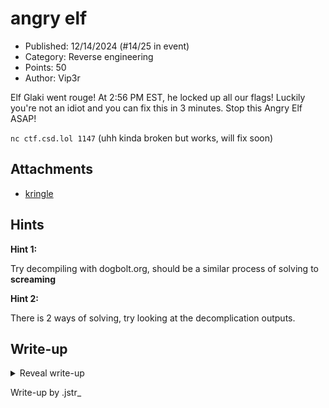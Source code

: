# angry elf

- Published: 12/14/2024 (#14/25 in event)
- Category: Reverse engineering
- Points: 50
- Author: Vip3r

Elf Glaki went rouge! At 2:56 PM EST, he locked up all our flags! Luckily you're not an idiot and you can fix this in 3
minutes. Stop this Angry Elf ASAP!

`nc ctf.csd.lol 1147` (uhh kinda broken but works, will fix soon)

## Attachments

- [kringle](https://files.vipin.xyz/api/public/dl/KhJK0662/advent-of-ctf-csd/angry-elf/kringle)

## Hints

**Hint 1:**

Try decompiling with dogbolt.org, should be a similar process of solving to **screaming**

**Hint 2:**

There is 2 ways of solving, try looking at the decomplication outputs.

## Write-up

<details>
<summary>Reveal write-up</summary>

The first thing we do is to run it through dogbolt to see the source code of the program.

The main part of the program is:

```c
__int64 __fastcall validate_passcode(__int64 a1)
{
  int j; // [rsp+14h] [rbp-1Ch]
  int i; // [rsp+14h] [rbp-1Ch]
  int v4; // [rsp+18h] [rbp-18h]
  char v5[11]; // [rsp+1Dh] [rbp-13h]
  unsigned __int64 v6; // [rsp+28h] [rbp-8h]

  v6 = __readfsqword(0x28u);
  v4 = 0;
  while ( v4 != 2 )
  {
    if ( v4 )
    {
      for ( i = 0; i <= 10; ++i )
      {
        if ( v5[i] != obfuscated_key[i] )
          return 0LL;
      }
      v4 = 2;
    }
    else
    {
      for ( j = 0; j <= 10; ++j )
        v5[j] = *(_BYTE *)(j + a1) ^ 0x7F;
      v4 = 1;
    }
  }
  return 1LL;
}
// 1253: conditional instruction was optimized away because %var_18.4<3u
// 125D: conditional instruction was optimized away because %var_18.4<3u
// 126D: conditional instruction was optimized away because %var_18.4<2u
// 1279: conditional instruction was optimized away because %var_18.4==1
// 4010: using guessed type _BYTE obfuscated_key[11];
// 1229: using guessed type char var_13[11];

//----- (0000000000001321) ----------------------------------------------------
int __fastcall main(int argc, const char **argv, const char **envp)
{
  FILE *stream; // [rsp+8h] [rbp-A8h]
  char s[16]; // [rsp+10h] [rbp-A0h] BYREF
  char v6[136]; // [rsp+20h] [rbp-90h] BYREF
  unsigned __int64 v7; // [rsp+A8h] [rbp-8h]

  v7 = __readfsqword(0x28u);
  printf("Enter passcode: ");
  __isoc99_scanf("%15s", s);
  if ( strlen(s) == 11 )
  {
    if ( (unsigned int)validate_passcode((__int64)s) )
    {
      puts("Access Granted!");
      stream = fopen("flag.txt", "r");
      if ( stream )
      {
        if ( fgets(v6, 128, stream) )
          printf("Here is your flag: %s\n", v6);
        fclose(stream);
      }
      else
      {
        puts("Error: Could not read flag file.");
      }
    }
    else
    {
      puts("Access Denied!");
    }
    return 0;
  }
  else
  {
    puts("Invalid passcode length!");
    return 1;
  }
}
```

So, to find a key to the app, we need a key that is 11 characters long. Since the code Obfuscates the input passcode
using a bitwise XOR operation with 0x7F and compares the result to a the obfuscated key. So, to find the key, we have to
reverse the obfuscation.

To do this, we can:

Go on CyberChef. Input the numbers that are separated with commas. `(15,13,22,17,24,19,26,12,79,70,92)` Add From Decimal
and put Comma as the delimeter. Add XOR and put `0x7F` aa the key.

The output we get is `pringles09#`. Now input the decrypted text into the NetCat to get the answer:

```bash
jstr$ nc ctf.csd.lol 1147
pringles09#
Enter passcode: Access Granted!
Here is your flag: csd{4N9ry_3lf5_5h0uLdNT_83_M3553D_w1tH}
```

Flag: `csd{4N9ry_3lf5_5h0uLdNT_83_M3553D_w1tH}`

</details>

Write-up by .jstr\_
